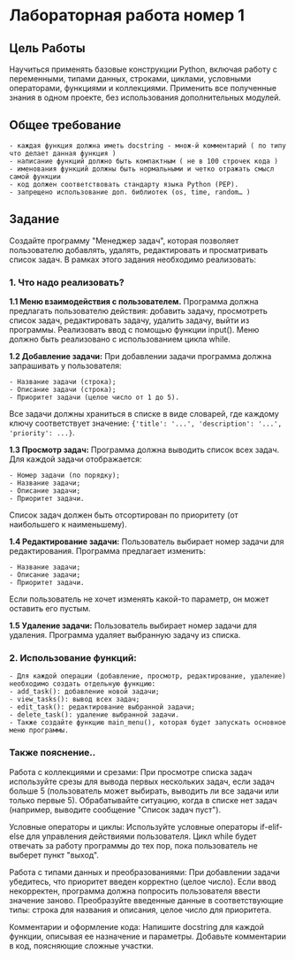 # Лабораторная работа номер 1

## Цель Работы

Научиться применять базовые конструкции Python, включая работу с переменными, типами данных, строками, циклами, условными операторами, функциями и коллекциями. Применить все полученные знания в одном проекте, без использования дополнительных модулей.

## Общее требование

    - каждая функция должна иметь docstring - множ-й комментарий ( по типу что делает данная функция )
    - написание функций должно быть компактным ( не в 100 строчек кода )
    - именования функций должны быть нормальными и четко отражать смысл самой функции
    - код должен соответствовать стандарту языка Python (PEP).
    - запрещено использование доп. библиотек (os, time, random… )

## Задание
Создайте программу "Менеджер задач", которая позволяет пользователю добавлять, удалять, редактировать и просматривать список задач. В рамках этого задания необходимо реализовать:

### 1. Что надо реализовать?

**1.1 Меню взаимодействия с пользователем.**
Программа должна предлагать пользователю действия: добавить задачу, просмотреть список задач, редактировать задачу, удалить задачу, выйти из программы. Реализовать ввод с помощью функции input(). Меню должно быть реализовано с использованием цикла while.

**1.2 Добавление задачи:**
При добавлении задачи программа должна запрашивать у пользователя:

    - Название задачи (строка);
    - Описание задачи (строка);
    - Приоритет задачи (целое число от 1 до 5).

Все задачи должны храниться в списке в виде словарей, где каждому ключу соответствует значение: `{'title': '...', 'description': '...', 'priority': ...}`.

**1.3 Просмотр задач:**
Программа должна выводить список всех задач. Для каждой задачи отображается:

    - Номер задачи (по порядку);
    - Название задачи;
    - Описание задачи;
    - Приоритет задачи.

Список задач должен быть отсортирован по приоритету (от наибольшего к наименьшему).

**1.4 Редактирование задачи:**
Пользователь выбирает номер задачи для редактирования. Программа предлагает изменить:
   
    - Название задачи;
    - Описание задачи;
    - Приоритет задачи.

Если пользователь не хочет изменять какой-то параметр, он может оставить его пустым.

**1.5 Удаление задачи:**
Пользователь выбирает номер задачи для удаления. Программа удаляет выбранную задачу из списка.


### 2. Использование функций:

    - Для каждой операции (добавление, просмотр, редактирование, удаление) необходимо создать отдельную функцию:
    - add_task(): добавление новой задачи;
    - view_tasks(): вывод всех задач;
    - edit_task(): редактирование выбранной задачи;
    - delete_task(): удаление выбранной задачи.
    - Также создайте функцию main_menu(), которая будет запускать основное меню программы.

### Также пояснение..
Работа с коллекциями и срезами: При просмотре списка задач используйте срезы для вывода первых нескольких задач, если задач больше 5 (пользователь может выбирать, выводить ли все задачи или только первые 5). Обрабатывайте ситуацию, когда в списке нет задач (например, выводите сообщение "Список задач пуст").

Условные операторы и циклы: Используйте условные операторы if-elif-else для управления действиями пользователя. Цикл while будет отвечать за работу программы до тех пор, пока пользователь не выберет пункт "выход".

Работа с типами данных и преобразованиями: При добавлении задачи убедитесь, что приоритет введен корректно (целое число). Если ввод некорректен, программа должна попросить пользователя ввести значение заново. Преобразуйте введенные данные в соответствующие типы: строка для названия и описания, целое число для приоритета.

Комментарии и оформление кода: Напишите docstring для каждой функции, описывая ее назначение и параметры. Добавьте комментарии в код, поясняющие сложные участки.
